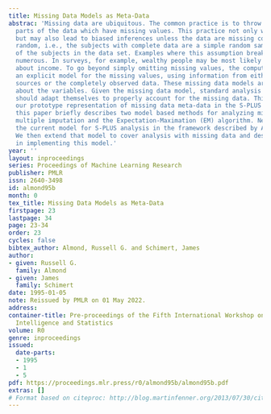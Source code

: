 ```yaml
---
title: Missing Data Models as Meta-Data
abstrac: 'Missing data are ubiquitous. The common practice is to throw away those
  parts of the data which have missing values. This practice not only wastes information,
  but may also lead to biased inferences unless the data are missing completely at
  random, i.e., the subjects with complete data are a simple random sample of all
  of the subjects in the data set. Examples where this assumption breaks down are
  numerous. In surveys, for example, wealthy people may be most likely to skip questions
  about income. To go beyond simply omitting missing values, the computer requires
  an explicit model for the missing values, using information from either external
  sources or the completely observed data. These missing data models are meta-data
  about the variables. Given the missing data model, standard analysis procedures
  should adapt themselves to properly account for the missing data. This paper describes
  our prototype representation of missing data meta-data in the S-PLUS language.  First,
  this paper briefly describes two model based methods for analyzing missing data:
  multiple imputation and the Expectation-Maximation (EM) algorithm. Next, we review
  the current model for S-PLUS analysis in the framework described by Anglin and Oldford[1994].
  We then extend that model to cover analysis with missing data and describe our progress
  in implementing this model.'
year: ''
layout: inproceedings
series: Proceedings of Machine Learning Research
publisher: PMLR
issn: 2640-3498
id: almond95b
month: 0
tex_title: Missing Data Models as Meta-Data
firstpage: 23
lastpage: 34
page: 23-34
order: 23
cycles: false
bibtex_author: Almond, Russell G. and Schimert, James
author:
- given: Russell G.
  family: Almond
- given: James
  family: Schimert
date: 1995-01-05
note: Reissued by PMLR on 01 May 2022.
address:
container-title: Pre-proceedings of the Fifth International Workshop on Artificial
  Intelligence and Statistics
volume: R0
genre: inproceedings
issued:
  date-parts:
  - 1995
  - 1
  - 5
pdf: https://proceedings.mlr.press/r0/almond95b/almond95b.pdf
extras: []
# Format based on citeproc: http://blog.martinfenner.org/2013/07/30/citeproc-yaml-for-bibliographies/
---
```

